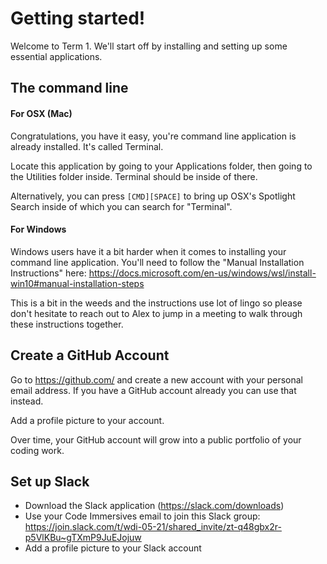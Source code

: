 # Getting started!

Welcome to Term 1. We'll start off by installing and setting up some essential applications.

## The command line

#### For OSX (Mac)

Congratulations, you have it easy, you're command line application is already installed. It's called Terminal.

Locate this application by going to your Applications folder, then going to the Utilities folder inside. Terminal should be inside of there.

Alternatively, you can press `[CMD][SPACE]` to bring up OSX's Spotlight Search inside of which you can search for "Terminal".

#### For Windows 

Windows users have it a bit harder when it comes to installing your command line application. You'll need to follow the "Manual Installation Instructions" here: https://docs.microsoft.com/en-us/windows/wsl/install-win10#manual-installation-steps

This is a bit in the weeds and the instructions use lot of lingo so please don't hesitate to reach out to Alex to jump in a meeting to walk through these instructions together.

## Create a GitHub Account

Go to https://github.com/ and create a new account with your personal email address. If you have a GitHub account already you can use that instead.

Add a profile picture to your account.

Over time, your GitHub account will grow into a public portfolio of your coding work.

## Set up Slack

* Download the Slack application (https://slack.com/downloads)
* Use your Code Immersives email to join this Slack group: https://join.slack.com/t/wdi-05-21/shared_invite/zt-q48gbx2r-p5VlKBu~gTXmP9JuEJojuw
* Add a profile picture to your Slack account

